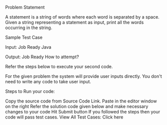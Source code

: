 Problem Statement

A statement is a string of words where each word is separated by a space. Given
a string representing a statement as input, print all the words occurring in the
string.

Sample Test Case

Input:
Job Ready Java 

Output:
Job
Ready
How to attempt?

Refer the steps below to execute your second code.

For the given problem the system will provide user inputs directly. You don't need to write any code to take user input.

Steps to Run your code:

Copy the source code from Source Code Link.
Paste in the editor window on the right
Refer the solution code given below and make necessary changes to your code
Hit Submit button
If you followed the steps then your code will pass test cases.
View All Test Cases: Click here
